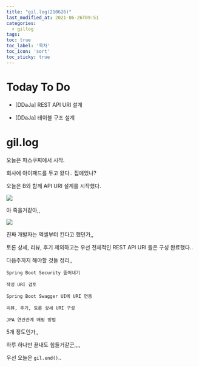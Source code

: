 ```yaml
---
title: "gil.log(210626)"
last_modified_at: 2021-06-26T09:51
categories: 
  - gillog
tags:
toc: true
toc_label: '목차'
toc_icon: 'sort'
toc_sticky: true
---
```

# Today To Do

- [DDaJa] REST API URI 설계

- [DDaJa] 테이블 구조 설계

# gil.log

오늘은 파스쿠찌에서 시작.

회사에 아이패드를 두고 왔다.. 집에있나?

오늘은 B와 함께 API URI 설계를 시작했다.

![](https://images.velog.io/images/gillog/post/d68f93d8-47d7-40fd-bc69-56f5ac542136/image.png)

아 죽을거같아,,

![](https://images.velog.io/images/gillog/post/396218e7-2879-4479-ad64-7e1bff9a1776/image.png)

진짜 개발자는 엑셀부터 킨다고 했던가,,


토론 상세, 리뷰, 후기 제외하고는 우선 전체적인 REST API URI 틀은 구성 완료했다..

다음주까지 해야할 것들 정리,,

`Spring Boot Security 뜯어내기`

`작성 URI 검토`

`Spring Boot Swagger UI에 URI 연동`

`리뷰, 후기, 토론 상세 URI 구성`

`JPA 연관관계 매핑 방법`

5개 정도인가,,

하루 하나만 끝내도 힘들거같군,,,,

우선 오늘은 `gil.end()`..
